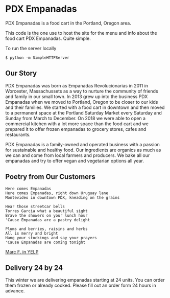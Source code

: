 # PDX Empanadas

PDX Empanadas is a food cart in the Portland, Oregon area.

This code is the one use to host the site for the menu and info about the food cart PDX Empanadas. Quite simple.

To run the server locally
```
$ python -m SimpleHTTPServer
```

## Our Story

PDX Empanadas was born as Empanadas Revolucionarias in 2011 in Worcester, Massachussets as a way to nurture the community of friends and family in our small town. In 2013 grew up into the business PDX Empanadas when we moved to Portland, Oregon to be closer to our kids and their families.  We started with a food cart in downtown and then moved to a permanent space at the Portland Saturday Market every Saturday and Sunday from March to December. On 2018 we were able to open a commercial kitchen with a lot more space than the food cart and we prepared it to offer frozen empanadas to grocery stores, cafes and restaurants.

PDX Empanadas is a family-owned and operated business with a passion for sustainable and healthy food. Our ingredients are organics as much as we can and come from local farmers and producers. We bake all our empanadas and try to offer vegan and vegetarian options all year.

## Poetry from Our Customers

```
Here comes Empanadas
Here comes Empanadas, right down Uruguay lane
Montevideo in downtown PDX, kneading on the grains

Hear those streetcar bells
Torres Garcia what a beautiful sight
Brave the showers on your lunch hour
'Cause Empanadas are a pastry delight

Plums and berries, raisins and herbs
All is merry and bright
Hang your stockings and say your prayers
'Cause Empanadas are coming tonight
```

[Marc F. in YELP](https://www.yelp.com/biz/pdx-empanadas-portland?hrid=MMNThNbDYlKEfJsAwTm-lA&utm_campaign=www_review_share_popup&utm_medium=copy_link&utm_source=(direct))


## Delivery 24 by 24

This winter we are delivering empanadas starting at 24 units. You can order them frozen or already cooked. Please fill out an order form 24 hours in advance.
